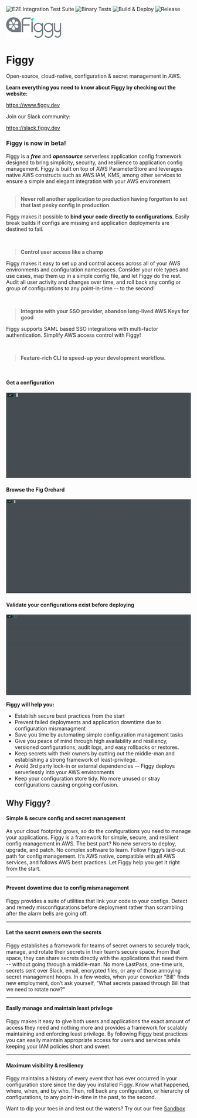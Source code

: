 ![E2E Integration Test Suite](https://github.com/figtools/figgy-cli/workflows/E2E%20Integration%20Test%20Suite/badge.svg?branch=master)
![Binary Tests](https://github.com/figtools/figgy-cli/workflows/Binary%20Tests/badge.svg?branch=master)
![Build & Deploy](https://github.com/figtools/figgy-cli/workflows/Build%20&%20Deploy/badge.svg?branch=master)
![Release](https://github.com/figtools/figgy-cli/workflows/Release/badge.svg)

<img src=".assets/media/svg/Brand/Lockups/Dark.svg" width="150" alt="Figgy"/>


# Figgy

Open-source, cloud-native, configuration & secret management in AWS.

**Learn everything you need to know about Figgy by checking out the website:**

https://www.figgy.dev

Join our Slack community:

https://slack.figgy.dev

### Figgy is now in beta!

Figgy is a **_free_** and **_opensource_** serverless application config framework designed to bring simplicity, security, and resilience to 
application config management. Figgy is built on top of AWS ParameterStore and leverages native AWS constructs such as AWS IAM, 
KMS, among other services to ensure a simple and elegant integration with your AWS environment.
<br/>
<br/>

> **Never roll another application to production having forgotten to set that last pesky
config in production.**


Figgy makes it possible to **bind your code directly to configurations**. Easily break builds if configs 
are missing and application deployments are destined to fail.

<br/>

> **Control user access like a champ**


Figgy makes it easy to set up and control access across all of your AWS environments and configuration namespaces. Consider
your role types and use cases, map them up in a simple config file, and let Figgy do the rest. Audit all user activity and 
changes over time, and roll back any config or group of configurations to any point-in-time -- to the second!

<br/>

> **Integrate with your SSO provider, abandon long-lived AWS Keys for good**


Figgy supports SAML based SSO integrations with multi-factor authentication. Simplify AWS access control with Figgy!

<br/>

> **Feature-rich CLI to speed-up your development workflow.**

<br/>


#### Get a configuration
![Figgy Get](.assets/gifs/get.gif)

#### Browse the Fig Orchard
![Figgy Get](.assets/gifs/browse.gif)


#### Validate your configurations exist before deploying
![Figgy Validate](.assets/gifs/validate.gif)


**Figgy will help you:**

- Establish secure best practices from the start
- Prevent failed deployments and application downtime due to configuration mismanagment
- Save you time by automating simple configuration management tasks
- Give you peace of mind through high availability and resiliency, versioned configurations, audit logs, and easy rollbacks or restores.
- Keep secrets with their owners by cutting out the middle-man and establishing a strong framework of least-privilege. 
- Avoid 3rd party lock-in or external dependencies -- Figgy deploys serverlessly into your AWS environments
- Keep your configuration store tidy. No more unused or stray configurations causing ongoing confusion.


## Why Figgy?

#### Simple & secure config and secret management
As your cloud footprint grows, so do the configurations you need to manage your applications. 
Figgy is a framework for simple, secure, and resilient config management in AWS. The best part? No new servers to 
deploy, upgrade, and patch. No complex software to learn. Follow Figgy’s laid-out path for config management. 
It’s AWS native, compatible with all AWS services, and follows AWS best practices. Let Figgy help you get it right from the start.

---
#### Prevent downtime due to config mismanagement
Figgy provides a suite of utilities that link your code to your configs. 
Detect and remedy misconfigurations before deployment rather than scrambling after the alarm bells are going off.

---
#### Let the secret owners own the secrets
Figgy establishes a framework for teams of secret owners to securely track, manage, and rotate their secrets in their 
team’s secure space. From that space, they can share secrets directly with the applications that need them -- 
without going through a middle-man. No more LastPass, one-time urls, secrets sent over Slack, email, encrypted files, 
or any of those annoying secret management hoops. In a few weeks, when your coworker "Bill" finds new employment, 
don’t ask yourself, "What secrets passed through Bill that we need to rotate now?"

---
#### Easily manage and maintain least privilege
Figgy makes it easy to give both users and applications the exact amount of access they need and nothing more and provides
a framework for scalably maintaining and enforcing least privilege. By following Figgy best
practices you can easily maintain appropriate access for users and services while keeping your IAM policies short and sweet.

---
#### Maximum visibility & resiliency
Figgy maintains a history of every event that has ever occurred in your configuration store since the day you 
installed Figgy. Know what happened, where, when, and by who. Then, roll back any configuration, 
or hierarchy of configurations, to any point-in-time in the past, to the second.


Want to dip your toes in and test out the waters? Try out our free [Sandbox](https://www.figgy.dev/getting-started/sandbox/)
